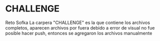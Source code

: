 # CHALLENGE
Reto Sofka
La carpera "CHALLENGE" es la que contiene los archivos completos, 
aparecen archivos por fuera debido a error de visual no fue posible hacer push, 
entonces se agregaron los archivos manualmente
